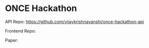 # ONCE Hackathon

API Repo: https://github.com/vijaykrishnavanshi/once-hackathon-api

Frontend Repo: 

Paper: 
